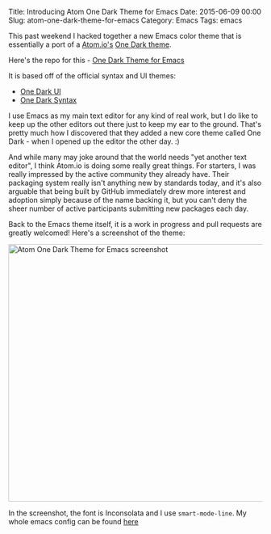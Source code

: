 Title: Introducing Atom One Dark Theme for Emacs
Date: 2015-06-09 00:00
Slug: atom-one-dark-theme-for-emacs
Category: Emacs
Tags: emacs


This past weekend I hacked together a new Emacs color theme that is
essentially a port of a [Atom.io's](https://atom.io/)
[One Dark theme](https://atom.io/themes/one-dark-syntax).
<!-- PELICAN_END_SUMMARY -->

Here's the repo for this - [One Dark Theme for Emacs](https://github.com/jonathanchu/atom-one-dark-theme)

It is based off of the official syntax and UI themes:

* [One Dark UI](https://atom.io/themes/one-dark-ui)
* [One Dark Syntax](https://atom.io/themes/one-dark-syntax)

I use Emacs as my main text editor for any kind of real work, but I do
like to keep up the other editors out there just to keep my ear to the
ground. That's pretty much how I discovered that they added a new core
theme called One Dark - when I opened up the editor the other day. :)

And while many may joke around that the world needs "yet
another text editor", I think Atom.io is doing some really great
things. For starters, I was really impressed by the active community
they already have. Their packaging system really isn't anything new by
standards today, and it's also arguable that being built by GitHub
immediately drew more interest and adoption simply because of the name
backing it, but you can't deny the sheer number of active participants
submitting new packages each day.

Back to the Emacs theme itself, it is a work in progress and pull
requests are greatly welcomed!  Here's a screenshot of the theme:

<img src="/images/atom_one_dark_theme_emacs.png" alt="Atom One Dark Theme for Emacs screenshot" width="510px" class="centered">

In the screenshot, the font is Inconsolata and I use
 `smart-mode-line`. My whole emacs config can be found
 [here](https://github.com/jonathanchu/dotemacs)
